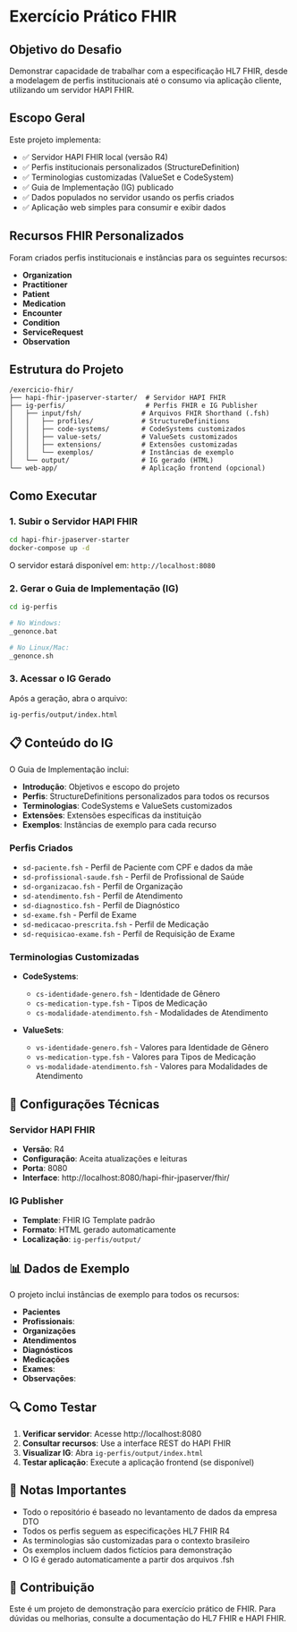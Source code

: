 # Exercício Prático FHIR

## Objetivo do Desafio

Demonstrar capacidade de trabalhar com a especificação HL7 FHIR, desde a modelagem de perfis institucionais até o consumo via aplicação cliente, utilizando um servidor HAPI FHIR.

##  Escopo Geral

Este projeto implementa:

- ✅ Servidor HAPI FHIR local (versão R4)
- ✅ Perfis institucionais personalizados (StructureDefinition)
- ✅ Terminologias customizadas (ValueSet e CodeSystem)
- ✅ Guia de Implementação (IG) publicado
- ✅ Dados populados no servidor usando os perfis criados
- ✅ Aplicação web simples para consumir e exibir dados

## Recursos FHIR Personalizados

Foram criados perfis institucionais e instâncias para os seguintes recursos:

- **Organization** 
- **Practitioner** 
- **Patient** 
- **Medication**
- **Encounter** 
- **Condition** 
- **ServiceRequest** 
- **Observation**

## Estrutura do Projeto

```
/exercicio-fhir/
├── hapi-fhir-jpaserver-starter/  # Servidor HAPI FHIR
├── ig-perfis/                    # Perfis FHIR e IG Publisher
│   ├── input/fsh/               # Arquivos FHIR Shorthand (.fsh)
│   │   ├── profiles/            # StructureDefinitions
│   │   ├── code-systems/        # CodeSystems customizados
│   │   ├── value-sets/          # ValueSets customizados
│   │   ├── extensions/          # Extensões customizadas
│   │   └── exemplos/            # Instâncias de exemplo
│   └── output/                  # IG gerado (HTML)
└── web-app/                     # Aplicação frontend (opcional)
```

## Como Executar

### 1. Subir o Servidor HAPI FHIR

```bash
cd hapi-fhir-jpaserver-starter
docker-compose up -d
```

O servidor estará disponível em: `http://localhost:8080`

### 2. Gerar o Guia de Implementação (IG)

```bash
cd ig-perfis

# No Windows:
_genonce.bat

# No Linux/Mac:
_genonce.sh
```

### 3. Acessar o IG Gerado

Após a geração, abra o arquivo:
```
ig-perfis/output/index.html
```

## 📋 Conteúdo do IG

O Guia de Implementação inclui:

- **Introdução**: Objetivos e escopo do projeto
- **Perfis**: StructureDefinitions personalizados para todos os recursos
- **Terminologias**: CodeSystems e ValueSets customizados
- **Extensões**: Extensões específicas da instituição
- **Exemplos**: Instâncias de exemplo para cada recurso

### Perfis Criados

- `sd-paciente.fsh` - Perfil de Paciente com CPF e dados da mãe
- `sd-profissional-saude.fsh` - Perfil de Profissional de Saúde
- `sd-organizacao.fsh` - Perfil de Organização
- `sd-atendimento.fsh` - Perfil de Atendimento
- `sd-diagnostico.fsh` - Perfil de Diagnóstico
- `sd-exame.fsh` - Perfil de Exame
- `sd-medicacao-prescrita.fsh` - Perfil de Medicação
- `sd-requisicao-exame.fsh` - Perfil de Requisição de Exame

### Terminologias Customizadas

- **CodeSystems**:
  - `cs-identidade-genero.fsh` - Identidade de Gênero
  - `cs-medication-type.fsh` - Tipos de Medicação
  - `cs-modalidade-atendimento.fsh` - Modalidades de Atendimento

- **ValueSets**:
  - `vs-identidade-genero.fsh` - Valores para Identidade de Gênero
  - `vs-medication-type.fsh` - Valores para Tipos de Medicação
  - `vs-modalidade-atendimento.fsh` - Valores para Modalidades de Atendimento

## 🔧 Configurações Técnicas

### Servidor HAPI FHIR
- **Versão**: R4
- **Configuração**: Aceita atualizações e leituras
- **Porta**: 8080
- **Interface**: http://localhost:8080/hapi-fhir-jpaserver/fhir/

### IG Publisher
- **Template**: FHIR IG Template padrão
- **Formato**: HTML gerado automaticamente
- **Localização**: `ig-perfis/output/`

## 📊 Dados de Exemplo

O projeto inclui instâncias de exemplo para todos os recursos:

- **Pacientes**
- **Profissionais**:
- **Organizações**
- **Atendimentos**
- **Diagnósticos**
- **Medicações**
- **Exames**: 
- **Observações**: 

## 🔍 Como Testar

1. **Verificar servidor**: Acesse http://localhost:8080
2. **Consultar recursos**: Use a interface REST do HAPI FHIR
3. **Visualizar IG**: Abra `ig-perfis/output/index.html`
4. **Testar aplicação**: Execute a aplicação frontend (se disponível)

## 📝 Notas Importantes

- Todo o repositório é baseado no levantamento de dados da empresa DTO
- Todos os perfis seguem as especificações HL7 FHIR R4
- As terminologias são customizadas para o contexto brasileiro
- Os exemplos incluem dados fictícios para demonstração
- O IG é gerado automaticamente a partir dos arquivos .fsh

## 🤝 Contribuição

Este é um projeto de demonstração para exercício prático de FHIR. Para dúvidas ou melhorias, consulte a documentação do HL7 FHIR e HAPI FHIR.